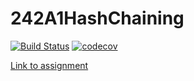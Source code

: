# 242A1HashChaining
[![Build Status](https://travis-ci.org/AlexisSB/242A1HashChaining.svg?branch=master)](https://travis-ci.org/AlexisSB/242A1HashChaining)
[![codecov](https://codecov.io/gh/AlexisSB/242A1HashChaining/branch/master/graph/badge.svg)](https://codecov.io/gh/AlexisSB/242A1HashChaining)


[Link to assignment](http://www.cs.otago.ac.nz/cosc242/pdf/asgn-spec.pdf)
